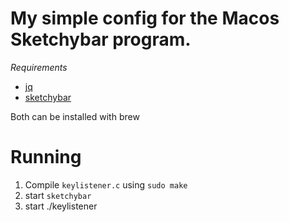 # My simple config for the Macos Sketchybar program.

*Requirements*

- [jq](https://jqlang.org/)
- [sketchybar](https://felixkratz.github.io/SketchyBar/)

Both can be installed with brew

# Running

1. Compile `keylistener.c` using `sudo make`
2. start `sketchybar`
3. start ./keylistener
